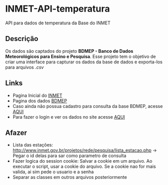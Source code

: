 # INMET-API-temperatura
API para dados de temperatura da Base do INMET


## Descrição
Os dados são captados do projeto **BDMEP - Banco de Dados Meteorológicos para Ensino e Pesquisa**. 
Esse projeto tem o objetivo de criar uma interface para capturar os dados da base de dados e exporta-los para arquivos _.csv_


## Links

* Pagina Inicial do [INMET](http://www.inmet.gov.br/)
* Pagina dos dados [BDMEP](http://www.inmet.gov.br/portal/index.php?r=bdmep/bdmep)
* Caso ainda não possua cadastro para consulta da base BDMEP, acesse [AQUI](http://www.inmet.gov.br/projetos/rede/pesquisa/cad_senha.php)
* Para fazer o login e ver os dados no site acesse [AQUI](http://www.inmet.gov.br/projetos/rede/pesquisa/inicio.php)



## Afazer
* Lista das estações: http://www.inmet.gov.br/projetos/rede/pesquisa/lista_estacao.php -> Pegar o id delas para sar como parametro de consulta
* Fazer logica do session cookie: Salvar a cookie em um arquivo. Ao executar o script, usar a cookie do arquivo. Se a cookie nao for mais valida, ai sim pede o usuario e a senha
* Separar as classes em outros arquivos posteriormente 